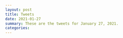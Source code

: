 ```yaml
---
layout: post
title: Tweets
date: 2021-01-27
summary: These are the tweets for January 27, 2021.
categories:
---
```


